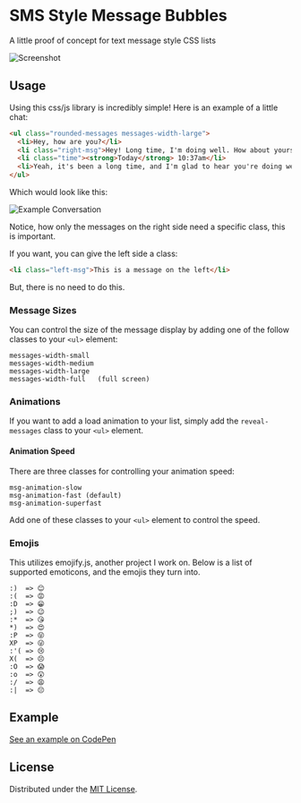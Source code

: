 # SMS Style Message Bubbles
A little proof of concept for text message style CSS lists

![Screenshot](https://raw.githubusercontent.com/mwrouse/message-bubbles/master/images/screenshot.png)

## Usage
Using this css/js library is incredibly simple! 
Here is an example of a little chat:
```html
<ul class="rounded-messages messages-width-large">
  <li>Hey, how are you?</li>
  <li class="right-msg">Hey! Long time, I'm doing well. How about yourself?</li>
  <li class="time"><strong>Today</strong> 10:37am</li>
  <li>Yeah, it's been a long time, and I'm glad to hear you're doing well. Life's crazy, but in a good way, for me!</li>
</ul>
```
Which would look like this:

![Example Conversation](https://raw.githubusercontent.com/mwrouse/message-bubbles/master/images/example_conversation.png)

Notice, how only the messages on the right side need a specific class, this is important. 

If you want, you can give the left side a class:

```html
<li class="left-msg">This is a message on the left</li>
```

But, there is no need to do this.

### Message Sizes 
You can control the size of the message display by adding one of the follow classes to your ```<ul>``` element:

```
messages-width-small  
messages-width-medium
messages-width-large
messages-width-full   (full screen)
```

### Animations
If you want to add a load animation to your list, simply add the ```reveal-messages``` class to your ```<ul>``` element.

#### Animation Speed 
There are three classes for controlling your animation speed:

```
msg-animation-slow
msg-animation-fast (default)
msg-animation-superfast
```
Add one of these classes to your ```<ul>``` element to control the speed.


### Emojis 
This utilizes emojify.js, another project I work on. 
Below is a list of supported emoticons, and the emojis they turn into.

```
:)  => 😊
:(  => 😡
:D  => 😁
;)  => 😉
:*  => 😘
*)  => 😍
:P  => 😝
XP  => 😜
:'( => 😢
X(  => 😣
:O  => 😱
:o  => 😲
:/  => 😩
:|  => 😔
```

## Example 
[See an example on CodePen](http://codepen.io/mwrouse/full/GZrKYb/)

## License
Distributed under the [MIT License](https://raw.githubusercontent.com/mwrouse/message-bubbles/master/LICENSE).


